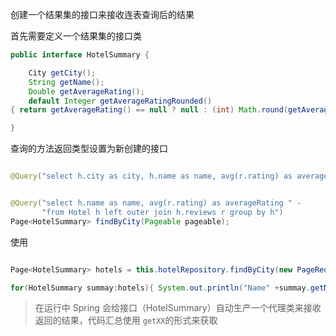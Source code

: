 

创建一个结果集的接口来接收连表查询后的结果

首先需要定义一个结果集的接口类
```java
public interface HotelSummary { 

	City getCity();
	String getName(); 
	Double getAverageRating();
	default Integer getAverageRatingRounded() 
{ return getAverageRating() == null ? null : (int) Math.round(getAverageRating()); }

}


```

查询的方法返回类型设置为新创建的接口

```java

@Query("select h.city as city, h.name as name, avg(r.rating) as averageRating " - "from Hotel h left outer join h.reviews r where h.city = ?1 group by h") Page<HotelSummary> findByCity(City city, Pageable pageable); 


@Query("select h.name as name, avg(r.rating) as averageRating " -
	   "from Hotel h left outer join h.reviews r group by h") 
Page<HotelSummary> findByCity(Pageable pageable);


```

使用

```java

Page<HotelSummary> hotels = this.hotelRepository.findByCity(new PageRequest(0, 10, Direction.ASC, "name"));

for(HotelSummary summay:hotels){ System.out.println("Name" +summay.getName()); }

```

> 在运行中 Spring 会给接口（HotelSummary）自动生产一个代理类来接收返回的结果，代码汇总使用 `getXX`的形式来获取